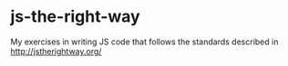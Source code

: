# js-the-right-way
My exercises in writing JS code that follows the standards described in http://jstherightway.org/
